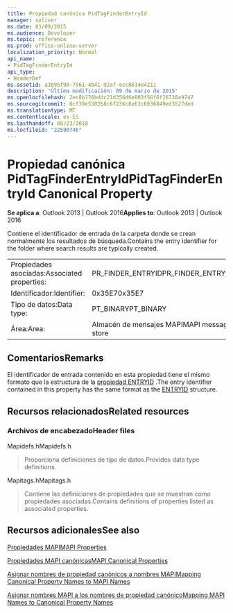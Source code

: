 ```yaml
---
title: Propiedad canónica PidTagFinderEntryId
manager: soliver
ms.date: 03/09/2015
ms.audience: Developer
ms.topic: reference
ms.prod: office-online-server
localization_priority: Normal
api_name:
- PidTagFinderEntryId
api_type:
- HeaderDef
ms.assetid: a3895f90-7561-4b41-92af-ecc8614e4211
description: 'Última modificación: 09 de marzo de 2015'
ms.openlocfilehash: 2ec8b776bddc21d356d6e803f56f6f26738a9747
ms.sourcegitcommit: 0cf39e5382b8c6f236c8a63c6036849ed3527ded
ms.translationtype: MT
ms.contentlocale: es-ES
ms.lasthandoff: 08/23/2018
ms.locfileid: "22590746"
---
```

# <a name="pidtagfinderentryid-canonical-property"></a><span data-ttu-id="6529f-103">Propiedad canónica PidTagFinderEntryId</span><span class="sxs-lookup"><span data-stu-id="6529f-103">PidTagFinderEntryId Canonical Property</span></span>

  
  
<span data-ttu-id="6529f-104">**Se aplica a**: Outlook 2013 | Outlook 2016</span><span class="sxs-lookup"><span data-stu-id="6529f-104">**Applies to**: Outlook 2013 | Outlook 2016</span></span> 
  
<span data-ttu-id="6529f-105">Contiene el identificador de entrada de la carpeta donde se crean normalmente los resultados de búsqueda.</span><span class="sxs-lookup"><span data-stu-id="6529f-105">Contains the entry identifier for the folder where search results are typically created.</span></span>
  
|||
|:-----|:-----|
|<span data-ttu-id="6529f-106">Propiedades asociadas:</span><span class="sxs-lookup"><span data-stu-id="6529f-106">Associated properties:</span></span>  <br/> |<span data-ttu-id="6529f-107">PR_FINDER_ENTRYID</span><span class="sxs-lookup"><span data-stu-id="6529f-107">PR_FINDER_ENTRYID</span></span>  <br/> |
|<span data-ttu-id="6529f-108">Identificador:</span><span class="sxs-lookup"><span data-stu-id="6529f-108">Identifier:</span></span>  <br/> |<span data-ttu-id="6529f-109">0x35E7</span><span class="sxs-lookup"><span data-stu-id="6529f-109">0x35E7</span></span>  <br/> |
|<span data-ttu-id="6529f-110">Tipo de datos:</span><span class="sxs-lookup"><span data-stu-id="6529f-110">Data type:</span></span>  <br/> |<span data-ttu-id="6529f-111">PT_BINARY</span><span class="sxs-lookup"><span data-stu-id="6529f-111">PT_BINARY</span></span>  <br/> |
|<span data-ttu-id="6529f-112">Área:</span><span class="sxs-lookup"><span data-stu-id="6529f-112">Area:</span></span>  <br/> |<span data-ttu-id="6529f-113">Almacén de mensajes MAPI</span><span class="sxs-lookup"><span data-stu-id="6529f-113">MAPI message store</span></span>  <br/> |
   
## <a name="remarks"></a><span data-ttu-id="6529f-114">Comentarios</span><span class="sxs-lookup"><span data-stu-id="6529f-114">Remarks</span></span>

<span data-ttu-id="6529f-115">El identificador de entrada contenido en esta propiedad tiene el mismo formato que la estructura de la [propiedad ENTRYID](entryid.md) .</span><span class="sxs-lookup"><span data-stu-id="6529f-115">The entry identifier contained in this property has the same format as the [ENTRYID](entryid.md) structure.</span></span> 
  
## <a name="related-resources"></a><span data-ttu-id="6529f-116">Recursos relacionados</span><span class="sxs-lookup"><span data-stu-id="6529f-116">Related resources</span></span>

### <a name="header-files"></a><span data-ttu-id="6529f-117">Archivos de encabezado</span><span class="sxs-lookup"><span data-stu-id="6529f-117">Header files</span></span>

<span data-ttu-id="6529f-118">Mapidefs.h</span><span class="sxs-lookup"><span data-stu-id="6529f-118">Mapidefs.h</span></span>
  
> <span data-ttu-id="6529f-119">Proporciona definiciones de tipo de datos.</span><span class="sxs-lookup"><span data-stu-id="6529f-119">Provides data type definitions.</span></span>
    
<span data-ttu-id="6529f-120">Mapitags.h</span><span class="sxs-lookup"><span data-stu-id="6529f-120">Mapitags.h</span></span>
  
> <span data-ttu-id="6529f-121">Contiene las definiciones de propiedades que se muestran como propiedades asociadas.</span><span class="sxs-lookup"><span data-stu-id="6529f-121">Contains definitions of properties listed as associated properties.</span></span>
    
## <a name="see-also"></a><span data-ttu-id="6529f-122">Recursos adicionales</span><span class="sxs-lookup"><span data-stu-id="6529f-122">See also</span></span>



[<span data-ttu-id="6529f-123">Propiedades MAPI</span><span class="sxs-lookup"><span data-stu-id="6529f-123">MAPI Properties</span></span>](mapi-properties.md)
  
[<span data-ttu-id="6529f-124">Propiedades MAPI canónicas</span><span class="sxs-lookup"><span data-stu-id="6529f-124">MAPI Canonical Properties</span></span>](mapi-canonical-properties.md)
  
[<span data-ttu-id="6529f-125">Asignar nombres de propiedad canónicos a nombres MAPI</span><span class="sxs-lookup"><span data-stu-id="6529f-125">Mapping Canonical Property Names to MAPI Names</span></span>](mapping-canonical-property-names-to-mapi-names.md)
  
[<span data-ttu-id="6529f-126">Asignar nombres MAPI a los nombres de propiedad canónico</span><span class="sxs-lookup"><span data-stu-id="6529f-126">Mapping MAPI Names to Canonical Property Names</span></span>](mapping-mapi-names-to-canonical-property-names.md)

